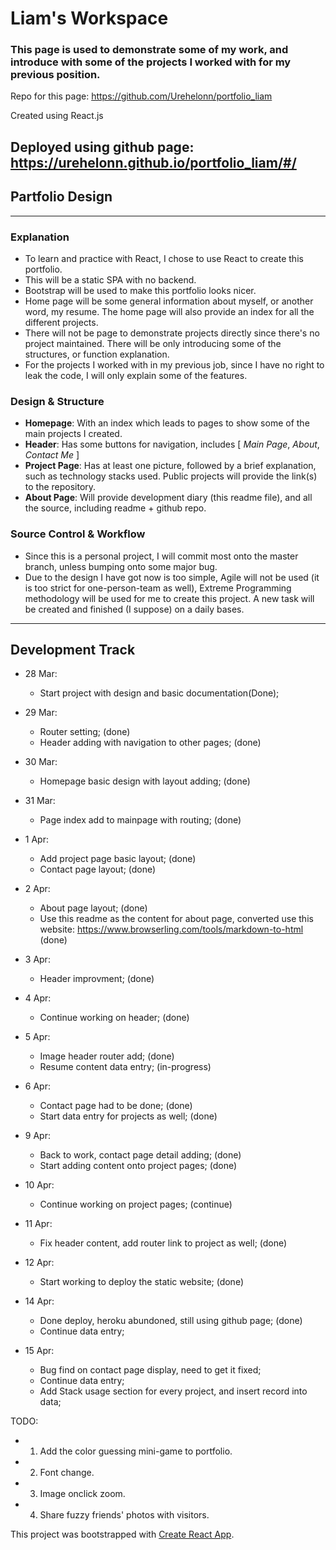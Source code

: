 # Liam's Workspace

### This page is used to demonstrate some of my work, and introduce with some of the projects I worked with for my previous position.

Repo for this page: https://github.com/Urehelonn/portfolio_liam

Created using React.js
<!-- Deployed using heroku: https://urehelonn-portfolio.herokuapp.com/ -->
Deployed using github page: https://urehelonn.github.io/portfolio_liam/#/
---

## Partfolio Design
---

### Explanation

* To learn and practice with React, I chose to use React to create this portfolio.
* This will be a static SPA with no backend.
* Bootstrap will be used to make this portfolio looks nicer.
* Home page will be some general information about myself, or another word, my resume. The home page will also provide an index for all the different projects.
* There will not be page to demonstrate projects directly since there's no project maintained. There will be only introducing some of the structures, or function explanation.
* For the projects I worked with in my previous job, since I have no right to leak the code, I will only explain some of the features.

### Design & Structure

* **Homepage**: With an index which leads to pages to show some of the main projects I created.
* **Header**: Has some buttons for navigation, includes [ *Main Page*, *About*, *Contact Me* ]
* **Project Page**: Has at least one picture, followed by a brief explanation, such as technology stacks used. Public projects will provide the link(s) to the repository.
* **About Page**: Will provide development diary (this readme file), and all the source, including readme + github repo.

### Source Control & Workflow

* Since this is a personal project, I will commit most onto the master branch, unless bumping onto some major bug.
* Due to the design I have got now is too simple, Agile will not be used (it is too strict for one-person-team as well), Extreme Programming methodology will be used for me to create this project. A new task will be created and finished (I suppose) on a daily bases. 

---
## Development Track

- 28 Mar: 
    - Start project with design and basic documentation(Done);

- 29 Mar:
    - Router setting; (done)
    - Header adding with navigation to other pages;  (done)

- 30 Mar: 
    - Homepage basic design with layout adding; (done)

- 31 Mar:
    - Page index add to mainpage with routing; (done)

- 1 Apr:
    - Add project page basic layout; (done)
    - Contact page layout; (done)

- 2 Apr:
    - About page layout; (done)
    - Use this readme as the content for about page, converted use this website:
        https://www.browserling.com/tools/markdown-to-html (done)

- 3 Apr:
    - Header improvment; (done)

- 4 Apr:
    - Continue working on header; (done)

- 5 Apr:
    - Image header router add; (done)
    - Resume content data entry; (in-progress)

- 6 Apr:
    - Contact page had to be done; (done)
    - Start data entry for projects as well; (done)

- 9 Apr:
    - Back to work, contact page detail adding; (done)
    - Start adding content onto project pages; (done)

- 10 Apr:
    - Continue working on project pages; (continue)

- 11 Apr:
    - Fix header content, add router link to project as well; (done)

- 12 Apr:
    - Start working to deploy the static website; (done)

- 14 Apr:
    - Done deploy, heroku abundoned, still using github page; (done)
    - Continue data entry;

- 15 Apr:
    - Bug find on contact page display, need to get it fixed;
    - Continue data entry;
    - Add Stack usage section for every project, and insert record into data;



TODO: 
- 1. Add the color guessing mini-game to portfolio.
- 2. Font change.
- 3. Image onclick zoom.
- 4. Share fuzzy friends' photos with visitors.


This project was bootstrapped with [Create React App](https://github.com/facebook/create-react-app).
